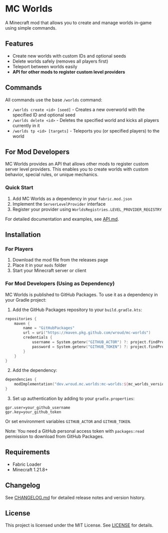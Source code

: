 # MC Worlds

A Minecraft mod that allows you to create and manage worlds in-game using simple commands.

## Features

- Create new worlds with custom IDs and optional seeds
- Delete worlds safely (removes all players first)
- Teleport between worlds easily
- **API for other mods to register custom level providers**

## Commands

All commands use the base `/worlds` command:

- `/worlds create <id> [seed]` - Creates a new overworld with the specified ID and optional seed
- `/worlds delete <id>` - Deletes the specified world and kicks all players currently in it
- `/worlds tp <id> [targets]` - Teleports you (or specified players) to the world

## For Mod Developers

MC Worlds provides an API that allows other mods to register custom server level providers. This enables you to create worlds with custom behavior, special rules, or unique mechanics.

### Quick Start

1. Add MC Worlds as a dependency in your `fabric.mod.json`
2. Implement the `ServerLevelProvider` interface
3. Register your provider using `WorldsRegistries.LEVEL_PROVIDER_REGISTRY`

For detailed documentation and examples, see [API.md](API.md).

## Installation

### For Players
1. Download the mod file from the releases page
2. Place it in your `mods` folder
3. Start your Minecraft server or client

### For Mod Developers (Using as Dependency)

MC Worlds is published to GitHub Packages. To use it as a dependency in your Gradle project:

1. Add the GitHub Packages repository to your `build.gradle.kts`:

```kotlin
repositories {
    maven {
        name = "GitHubPackages"
        url = uri("https://maven.pkg.github.com/wroud/mc-worlds")
        credentials {
            username = System.getenv("GITHUB_ACTOR") ?: project.findProperty("gpr.user") as String?
            password = System.getenv("GITHUB_TOKEN") ?: project.findProperty("gpr.key") as String?
        }
    }
}
```

2. Add the dependency:

```kotlin
dependencies {
    modImplementation("dev.wroud.mc.worlds:mc-worlds:${mc_worlds_version}")
}
```

3. Set up authentication by adding to your `gradle.properties`:

```properties
gpr.user=your_github_username
gpr.key=your_github_token
```

Or set environment variables `GITHUB_ACTOR` and `GITHUB_TOKEN`.

Note: You need a GitHub personal access token with `packages:read` permission to download from GitHub Packages.

## Requirements

- Fabric Loader
- Minecraft 1.21.8+

## Changelog

See [CHANGELOG.md](CHANGELOG.md) for detailed release notes and version history.

## License

This project is licensed under the MIT License. See [LICENSE](LICENSE) for details.
